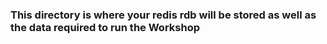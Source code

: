 ### This directory is where your redis rdb will be stored as well as the data required to run the Workshop